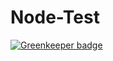 # Node-Test

[![Greenkeeper badge](https://badges.greenkeeper.io/jetaimefrc/Node-Test.svg)](https://greenkeeper.io/)

